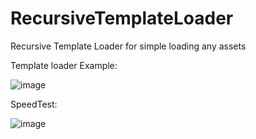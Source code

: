 # RecursiveTemplateLoader
Recursive Template Loader for simple loading any assets

Template loader
Example:

![image](https://user-images.githubusercontent.com/77199764/127780005-d8abe92f-2019-480b-8f60-65456686a725.png)

SpeedTest:

![image](https://user-images.githubusercontent.com/77199764/127780030-4a3f2bcd-f303-47af-b533-c5261c365f13.png)
